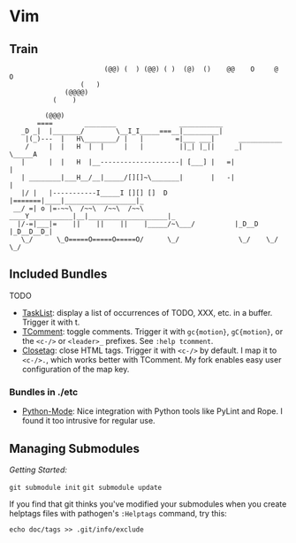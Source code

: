 <!-- vim: set sw=2: -->
Vim
===

Train
-----

```
                        (@@) (  ) (@@) ( )  (@)  ()    @@    O     @     O
                  (   )
              (@@@@)
           (    )

         (@@@)
       ====        ________                ___________
   _D _|  |_______/        \__I_I_____===__|_________|
    |(_)---  |   H\________/ |   |        =|___ ___|      ___________
    /     |  |   H  |  |     |   |         ||_| |_||     _|          \_____A
   |      |  |   H  |__--------------------| [___] |   =|                  |
   | ________|___H__/__|_____/[][]~\_______|       |   -|                  |
   |/ |   |-----------I_____I [][] []  D   |=======|____|__________________|_
 __/ =| o |=-~~\  /~~\  /~~\  /~~\ ____Y___________|__|____________________|_
  |/-=|___|=    ||    ||    ||    |_____/~\___/          |_D__D |_D__D__D_|
   \_/      \_O=====O=====O=====O/      \_/               \_/    \_/   \_/
```

Included Bundles
----------------

TODO

- [TaskList](https://github.com/vim-scripts/TaskList.vim): display a list of
  occurrences of TODO, XXX, etc. in a buffer. Trigger it with <leader>t.
- [TComment](https://github.com/tomtom/tcomment_vim): toggle comments.
  Trigger it with `gc{motion}`, `gC{motion}`, or the `<c-/>` or `<leader>_`
  prefixes. See `:help tcomment`.
- [Closetag](https://github.com/abrody/closetag.vim): close HTML tags.
  Trigger it with `<c-/>` by default. I map it to `<c-/>.`, which works better
  with TComment. My fork enables easy user configuration of the map key.

### Bundles in ./etc ###

- [Python-Mode](https://github.com/klen/python-mode): Nice integration with
  Python tools like PyLint and Rope. I found it too intrusive for regular use.


Managing Submodules
-------------------

*Getting Started:*

`git submodule init`
`git submodule update`

If you find that git thinks you've modified your submodules when you create
helptags files with pathogen's `:Helptags` command, try this:

`echo doc/tags >> .git/info/exclude`

